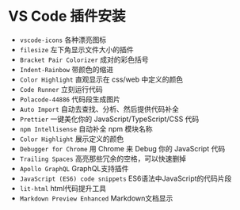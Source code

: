 # VS Code 插件安装

* `vscode-icons` 各种漂亮图标
* `filesize` 左下角显示文件大小的插件
* `Bracket Pair Colorizer` 成对的彩色括号
* `Indent-Rainbow` 带颜色的缩进
* `Color Highlight` 直观显示在 css/web 中定义的颜色
* `Code Runner` 立刻运行代码
* `Polacode-44886` 代码段生成图片
* `Auto Import` 自动去查找、分析、然后提供代码补全
* `Prettier` 一键美化你的 JavaScript/TypeScript/CSS 代码
* `npm Intellisense` 自动补全 npm 模块名称
* `Color Highlight` 展示定义的颜色
* `Debugger for Chrome` 用 Chrome 来 Debug 你的 JavaScript 代码
* `Trailing Spaces` 高亮那些冗余的空格，可以快速删掉
* `Apollo GraphQL` GraphQL支持插件
* `JavaScript (ES6) code snippets` ES6语法中JavaScript的代码片段
* `lit-html` html代码提升工具
* `Markdown Preview Enhanced` Markdown文档显示